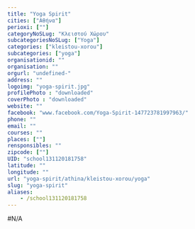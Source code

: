 ```yaml
---
title: "Yoga Spirit"
cities: ["Αθήνα"]
perioxi: [""]
categoryNoSLug: "Κλειστού Χώρου"
subcategoriesNoSLug: ["Yoga"]
categories: ["kleistou-xorou"]
subcategories: ["yoga"]
organisationid: ""
organisation: ""
orgurl: "undefined-"
address: ""
logoimg: "yoga-spirit.jpg"
profilePhoto : "downloaded"
coverPhoto : "downloaded"
website: ""
facebook: "www.facebook.com/Yoga-Spirit-147723781997963/"
phone: ""
email: ""
courses: ""
places: [""]
rensponsibles: ""
zipcode: [""]
UID: "school131120181758"
latitude: ""
longitude: ""
url: "yoga-spirit/athina/kleistou-xorou/yoga"
slug: "yoga-spirit"
aliases:
    - /school131120181758
---
```





#N/A